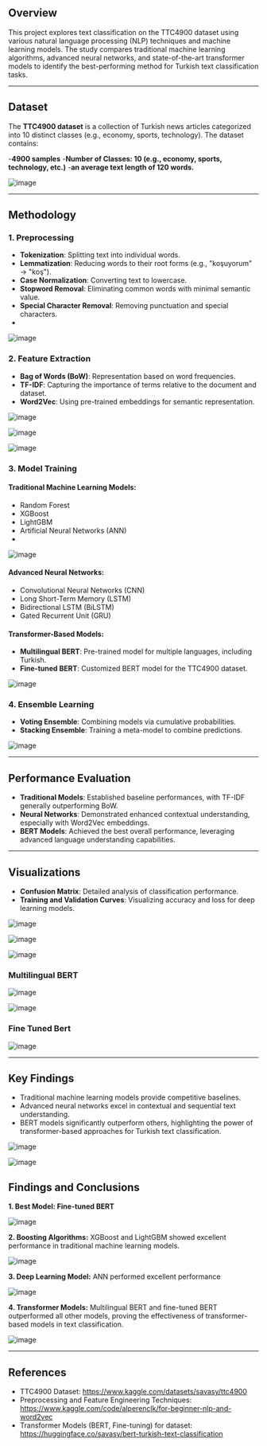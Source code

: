 ## Overview
This project explores text classification on the TTC4900 dataset using various natural language processing (NLP) techniques and machine learning models. The study compares traditional machine learning algorithms, advanced neural networks, and state-of-the-art transformer models to identify the best-performing method for Turkish text classification tasks.

---

## Dataset
The **TTC4900 dataset** is a collection of Turkish news articles categorized into 10 distinct classes (e.g., economy, sports, technology). The dataset contains:

-**4900 samples** 
-**Number of Classes: 10 (e.g., economy, sports, technology, etc.)**
-**an average text length of 120 words.** 

![image](https://github.com/user-attachments/assets/a7c9198c-7654-406a-af9d-1ab4eff15813)

---

## Methodology
### 1. Preprocessing
- **Tokenization**: Splitting text into individual words.
- **Lemmatization**: Reducing words to their root forms (e.g., "koşuyorum" → "koş").
- **Case Normalization**: Converting text to lowercase.
- **Stopword Removal**: Eliminating common words with minimal semantic value.
- **Special Character Removal**: Removing punctuation and special characters.
- 
![image](https://github.com/user-attachments/assets/bfdbcfe2-5bad-49a7-87dc-1a7796f19a33)


### 2. Feature Extraction
- **Bag of Words (BoW)**: Representation based on word frequencies.
- **TF-IDF**: Capturing the importance of terms relative to the document and dataset.
- **Word2Vec**: Using pre-trained embeddings for semantic representation.

![image](https://github.com/user-attachments/assets/7e18b1d5-43a2-414c-9277-8b9c200e6aa3)

![image](https://github.com/user-attachments/assets/c6896169-e239-4df5-95e3-6e4583811751)

![image](https://github.com/user-attachments/assets/36dee813-48f1-4a74-96c5-9140dc5e2868)

### 3. Model Training
#### Traditional Machine Learning Models:
- Random Forest
- XGBoost
- LightGBM
- Artificial Neural Networks (ANN)
- 
![image](https://github.com/user-attachments/assets/d8df4e57-97e0-48ed-be33-f328446c8b0a)

#### Advanced Neural Networks:
- Convolutional Neural Networks (CNN)
- Long Short-Term Memory (LSTM)
- Bidirectional LSTM (BiLSTM)
- Gated Recurrent Unit (GRU)

#### Transformer-Based Models:
- **Multilingual BERT**: Pre-trained model for multiple languages, including Turkish.
- **Fine-tuned BERT**: Customized BERT model for the TTC4900 dataset.

![image](https://github.com/user-attachments/assets/8e9ecd18-9299-41d1-9166-2b58f874b20a)

### 4. Ensemble Learning
- **Voting Ensemble**: Combining models via cumulative probabilities.
- **Stacking Ensemble**: Training a meta-model to combine predictions.

![image](https://github.com/user-attachments/assets/265d630f-e363-4046-b64b-55ca50cd0321)

---

## Performance Evaluation
- **Traditional Models**: Established baseline performances, with TF-IDF generally outperforming BoW.
- **Neural Networks**: Demonstrated enhanced contextual understanding, especially with Word2Vec embeddings.
- **BERT Models**: Achieved the best overall performance, leveraging advanced language understanding capabilities.

---

## Visualizations
- **Confusion Matrix**: Detailed analysis of classification performance.
- **Training and Validation Curves**: Visualizing accuracy and loss for deep learning models.

![image](https://github.com/user-attachments/assets/109eb259-7362-4d74-b7eb-1336337a1f09)

![image](https://github.com/user-attachments/assets/2de5131f-e981-4cfd-aedd-d5244ac562eb)

![image](https://github.com/user-attachments/assets/9489155d-e90f-4262-ba3e-2c2bbf286110)

### Multilingual BERT

![image](https://github.com/user-attachments/assets/17aa723e-e02a-434b-b115-805c1a47b9e8)

![image](https://github.com/user-attachments/assets/ad2c0b86-ff0a-477c-86bd-64a4b5364883)

### Fine Tuned Bert
![image](https://github.com/user-attachments/assets/2b2841a4-672e-47ca-be54-68de8e59fa4c)

---

## Key Findings
- Traditional machine learning models provide competitive baselines.
- Advanced neural networks excel in contextual and sequential text understanding.
- BERT models significantly outperform others, highlighting the power of transformer-based approaches for Turkish text classification.

![image](https://github.com/user-attachments/assets/f9085ef9-3000-4970-aa67-23ed4a4c9496)

![image](https://github.com/user-attachments/assets/dd4e0a72-3f87-4004-be75-8e7d103b6fc5)

## Findings and Conclusions 
**1. Best Model: Fine-tuned BERT**

![image](https://github.com/user-attachments/assets/ecd64296-a6a1-4d65-8cf7-29b1f82be2cd)

**2. Boosting Algorithms:** XGBoost and LightGBM showed excellent performance in traditional machine learning models. 

![image](https://github.com/user-attachments/assets/15a03c38-ae5d-4530-ba3a-b2e635ee60ce)

**3. Deep Learning Model:** ANN performed excellent performance 

![image](https://github.com/user-attachments/assets/719249bd-6c9f-4a69-840a-5eb8797756cf)

 **4. Transformer Models:** Multilingual BERT and fine-tuned BERT outperformed all other models, proving the effectiveness of transformer-based models in text classification. 
 
![image](https://github.com/user-attachments/assets/dbca0cd5-8be9-4d13-888e-14e80e8d29bc)

---

## References
- TTC4900 Dataset: https://www.kaggle.com/datasets/savasy/ttc4900
- Preprocessing and Feature Engineering Techniques: https://www.kaggle.com/code/alperenclk/for-beginner-nlp-and-word2vec 
- Transformer Models (BERT, Fine-tuning) for dataset: https://huggingface.co/savasy/bert-turkish-text-classification

